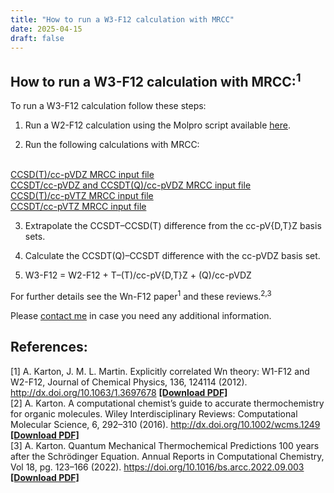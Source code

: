 ```yaml
---
title: "How to run a W3-F12 calculation with MRCC"
date: 2025-04-15
draft: false
---
```


## How to run a W3-F12 calculation with MRCC:<sup>1</sup>

To run a W3-F12 calculation follow these steps:

1. Run a W2-F12 calculation using the Molpro script available [here](/explore/wn_theory/w2-f12/).

2. Run the following calculations with MRCC:
<br>
<a href="/files/h2o_ccsdpart_vdz.com" download>CCSD(T)/cc-pVDZ MRCC input file</a>
<br>
<a href="/files/h2o_ccsdtparq_vdz.com" download>CCSDT/cc-pVDZ and CCSDT(Q)/cc-pVDZ MRCC input file</a>
<br>
<a href="/files/h2o_ccsdpart_vtz.com" download>CCSD(T)/cc-pVTZ MRCC input file</a>
<br>
<a href="/files/h2o_ccsdt_vtz.com" download>CCSDT/cc-pVTZ MRCC input file</a>

3. Extrapolate the CCSDT–CCSD(T) difference from the cc-pV{D,T}Z basis sets.

4. Calculate the CCSDT(Q)–CCSDT difference with the cc-pVDZ basis set.

5. W3-F12 = W2-F12 + T–(T)/cc-pV{D,T}Z + (Q)/cc-pVDZ

For further details see the Wn-F12 paper<sup>1</sup> and these reviews.<sup>2,3</sup>

<p> 
  Please <a href="/contact/">contact me</a> in case you need any additional information.
</p>



## References:

[1] A. Karton, J. M. L. Martin. Explicitly correlated Wn theory: W1-F12 and W2-F12, Journal of Chemical Physics, 136, 124114 (2012). http://dx.doi.org/10.1063/1.3697678 <a href="https://drive.google.com/uc?export=download&id=1Br1-ZAVzZ5wgogvl5WAEH4zMX5dQkt-a">**[Download PDF]**</a>
<br>
[2] A. Karton. A computational chemist’s guide to accurate thermochemistry for organic molecules. Wiley Interdisciplinary Reviews: Computational Molecular Science, 6, 292–310 (2016). http://dx.doi.org/10.1002/wcms.1249 <a href="https://drive.google.com/uc?export=download&id=1vIj_ALYdPggc9jJq2u-KlmOwltzTashO">**[Download PDF]**</a>
<br>
[3] A. Karton. Quantum Mechanical Thermochemical Predictions 100 years after the Schrödinger Equation. Annual Reports in Computational Chemistry, Vol 18, pg. 123–166 (2022). https://doi.org/10.1016/bs.arcc.2022.09.003 <a href="https://drive.google.com/uc?export=download&id=1TknjBFeJMuASu9nBoqse9DKrYjoT8K2z">**[Download PDF]**</a>
<br>



